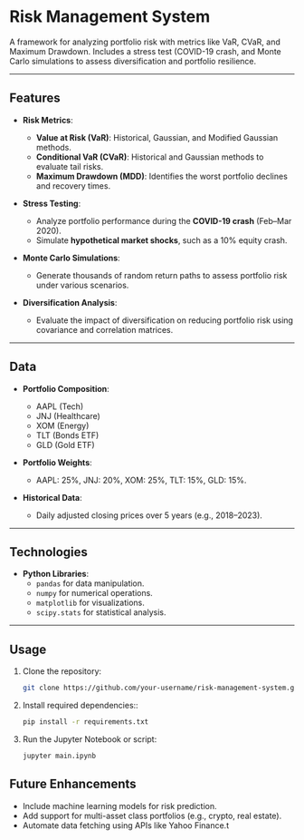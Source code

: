 # **Risk Management System**

 A framework for analyzing portfolio risk with metrics like VaR, CVaR, and Maximum Drawdown. Includes a stress test (COVID-19 crash, and Monte Carlo simulations to assess diversification and portfolio resilience. 

---

## **Features**
- **Risk Metrics**:
  - **Value at Risk (VaR)**: Historical, Gaussian, and Modified Gaussian methods.
  - **Conditional VaR (CVaR)**: Historical and Gaussian methods to evaluate tail risks.
  - **Maximum Drawdown (MDD)**: Identifies the worst portfolio declines and recovery times.

- **Stress Testing**:
  - Analyze portfolio performance during the **COVID-19 crash** (Feb–Mar 2020).
  - Simulate **hypothetical market shocks**, such as a 10% equity crash.

- **Monte Carlo Simulations**:
  - Generate thousands of random return paths to assess portfolio risk under various scenarios.

- **Diversification Analysis**:
  - Evaluate the impact of diversification on reducing portfolio risk using covariance and correlation matrices.

---

## **Data**
- **Portfolio Composition**:
  - AAPL (Tech)
  - JNJ (Healthcare)
  - XOM (Energy)
  - TLT (Bonds ETF)
  - GLD (Gold ETF)
  
- **Portfolio Weights**:
  - AAPL: 25%, JNJ: 20%, XOM: 25%, TLT: 15%, GLD: 15%.
  
- **Historical Data**:
  - Daily adjusted closing prices over 5 years (e.g., 2018–2023).

---

## **Technologies**
- **Python Libraries**:
  - `pandas` for data manipulation.
  - `numpy` for numerical operations.
  - `matplotlib` for visualizations.
  - `scipy.stats` for statistical analysis.
  
---

## **Usage**
1. Clone the repository:
   ```bash
   git clone https://github.com/your-username/risk-management-system.git

2. Install required dependencies::
   ```bash
   pip install -r requirements.txt
   
3. Run the Jupyter Notebook or script:
   ```bash
   jupyter main.ipynb


## **Future Enhancements**

 * Include machine learning models for risk prediction.
 * Add support for multi-asset class portfolios (e.g., crypto, real estate).
 * Automate data fetching using APIs like Yahoo Finance.t
